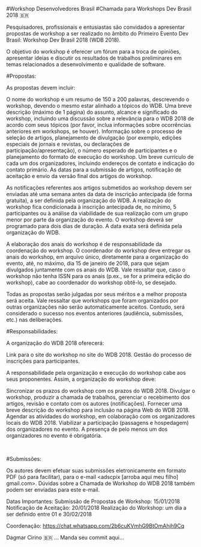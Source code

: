 
#Workshop Desenvolvedores Brasil
#Chamada para Workshops Dev Brasil 2018 🇧🇷

Pesquisadores, profissionais e entusiastas são convidados a apresentar propostas de workshop a ser realizado no âmbito do Primeiro Evento Dev Brasil: Workshop Dev Brasil 2018 (WDB 2018).

O objetivo do workshop é oferecer um fórum para a troca de opiniões, apresentar ideias e discutir os resultados de trabalhos preliminares em temas relacionados a desenvolvimento e qualidade de software.

#Propostas:

As propostas devem incluir:

O nome do workshop e um resumo de 150 a 200 palavras, descrevendo o workshop, devendo o mesmo estar alinhado a tópicos do WDB. Uma breve descrição (máximo de 1 página) do assunto, alcance e significado do workshop, incluindo uma discussão sobre a relevância para o WDB 2018 de acordo com seus tópicos (por favor, inclua informações sobre ocorrências anteriores em workshops, se houver). Informação sobre o processo de seleção de artigos, planejamento de divulgação (por exemplo, edições especiais de jornais e revistas, ou declarações de participação/apresentação), o número esperado de participantes e o planejamento do formato de execução do workshop. Um breve currículo de cada um dos organizadores, incluindo endereços de contato e indicação do contato primário. As datas para a submissão de artigos, notificação de aceitação e envio da versão final dos artigos do workshop.

As notificações referentes aos artigos submetidos ao workshop devem ser enviadas até uma semana antes da data de inscrição antecipada (de forma gratuita), a ser definida pela organização do WDB. A realização do workshop fica condicionada à inscrição antecipada de, no mínimo, 5 participantes ou à análise da viabilidade de sua realização com um grupo menor por parte da organização do evento. O workshop deverá ser programado para dois dias de duração. A data exata será definida pela organização do WDB.

A elaboração dos anais do workshop é de responsabilidade da coordenação do workshop. O coordenador do workshop deve entregar os anais do workshop, em arquivo único, diretamente para a organização do evento, até, no máximo, dia 15 de janeiro de 2018, para que sejam divulgados juntamente com os anais do WDB. Vale ressaltar que, caso o workshop não tenha ISSN para os anais (p.ex., se for a primeira edição do workshop), cabe ao coordenador do workshop obtê-lo, se desejado.

Todas as propostas serão julgadas por seus méritos e a melhor proposta será aceita. Vale ressaltar que workshops que foram organizados por outras organizações não serão automaticamente aceitos. Contudo, será considerado o sucesso nos eventos anteriores (audiência, submissões, etc.) nas deliberações.



#Responsabilidades:

A organização do WDB 2018 oferecerá:

Link para o site do workshop no site do WDB 2018.
Gestão do processo de inscrições para participantes.

A responsabilidade pela organização e execução do workshop cabe aos seus proponentes. Assim, a organização do workshop deve:

Sincronizar os prazos do workshop com os prazos do WDB 2018. Divulgar o workshop, produzir a chamada de trabalhos, gerenciar o recebimento dos artigos, revisão e contato com os autores (notificações). Fornecer uma breve descrição do workshop para inclusão na página Web do WDB 2018. Agendar as atividades do workshop, em colaboração com os organizadores locais do WDB 2018. Viabilizar a participação (passagens e hospedagem) dos organizadores no evento. A presença de pelo menos um dos organizadores no evento é obrigatória.

 

#Submissões:

Os autores devem efetuar suas submissões eletronicamente em formato PDF (só para facilitar), para o e-mail <adscpix [arroba aqui meu filho] gmail.com>. Dúvidas sobre a Chamada de Workshop do WDB 2018 também podem ser enviadas para este e-mail.


Datas Importantes:
Submissão de Propostas de Workshop: 15/01/2018
Notificação de Aceitação: 20/01/2018
Realização do Workshop: um dia a ser definido entre 01 e 30/02/2018


Coordenação:
https://chat.whatsapp.com/2b6cuKVmhG9BtOmAhjh9Cq

Dagmar Cirino 🇧🇷
... Manda seu commit aqui...
